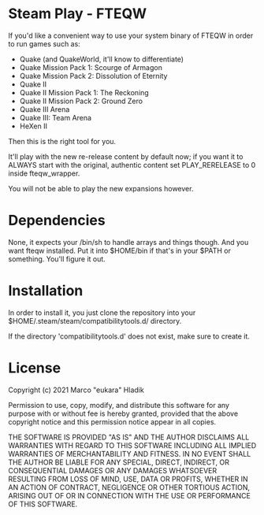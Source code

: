 # Steam Play - FTEQW

If you'd like a convenient way to use your system binary of FTEQW
in order to run games such as:

- Quake (and QuakeWorld, it'll know to differentiate)
- Quake Mission Pack 1: Scourge of Armagon
- Quake Mission Pack 2: Dissolution of Eternity
- Quake II
- Quake II Mission Pack 1: The Reckoning
- Quake II Mission Pack 2: Ground Zero
- Quake III Arena
- Quake III: Team Arena
- HeXen II

Then this is the right tool for you.

It'll play with the new re-release content by default now; if you
want it to ALWAYS start with the original, authentic content
set PLAY_RERELEASE to 0 inside fteqw_wrapper.

You will not be able to play the new expansions however.

# Dependencies
None, it expects your /bin/sh to handle arrays and things though.
And you want fteqw installed. Put it into $HOME/bin if that's in your $PATH
or something. You'll figure it out.

# Installation
In order to install it, you just clone
the repository into your $HOME/.steam/steam/compatibilitytools.d/ directory.

If the directory 'compatibilitytools.d' does not exist, make sure to create it.

# License

Copyright (c) 2021 Marco "eukara" Hladik

Permission to use, copy, modify, and distribute this software for any
purpose with or without fee is hereby granted, provided that the above
copyright notice and this permission notice appear in all copies.

THE SOFTWARE IS PROVIDED "AS IS" AND THE AUTHOR DISCLAIMS ALL WARRANTIES
WITH REGARD TO THIS SOFTWARE INCLUDING ALL IMPLIED WARRANTIES OF
MERCHANTABILITY AND FITNESS. IN NO EVENT SHALL THE AUTHOR BE LIABLE FOR
ANY SPECIAL, DIRECT, INDIRECT, OR CONSEQUENTIAL DAMAGES OR ANY DAMAGES
WHATSOEVER RESULTING FROM LOSS OF MIND, USE, DATA OR PROFITS, WHETHER
IN AN ACTION OF CONTRACT, NEGLIGENCE OR OTHER TORTIOUS ACTION, ARISING
OUT OF OR IN CONNECTION WITH THE USE OR PERFORMANCE OF THIS SOFTWARE. 
